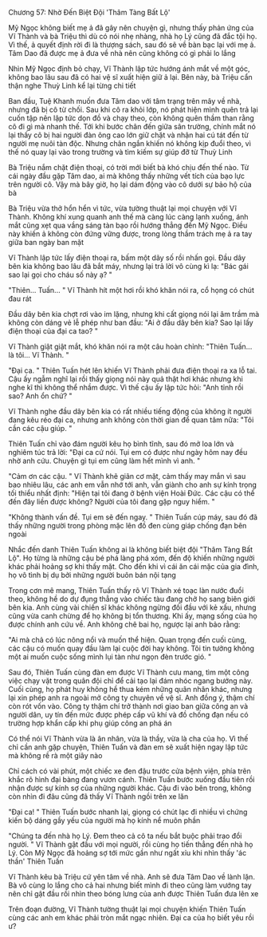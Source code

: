 




Chương 57: Nhờ Đến Biệt Đội 'Thâm Tàng Bất Lộ'

Mỹ Ngọc không biết mẹ ả đã gây nên chuyện gì, nhưng thấy phản ứng của Vĩ Thành và bà Triệu thì dù có nói nhẹ nhàng, nhà họ Lý cũng đã đắc tội họ. Vì thế, ả quyết định rời đi là thượng sách, sau đó sẽ về bàn bạc lại với mẹ ả. Tâm Dao đã được mẹ ả đưa về nhà nên cũng không có gì phải lo lắng

Nhìn Mỹ Ngọc định bỏ chạy, Vĩ Thành lập tức hướng ánh mắt về một góc, không bao lâu sau đã có hai vệ sĩ xuất hiện giữ ả lại. Bên này, bà Triệu cẩn thận nghe Thuỳ Linh kể lại từng chi tiết

Ban đầu, Tuệ Khanh muốn đưa Tâm dao với tâm trạng trên mây về nhà, nhưng đã bị cô từ chối. Sau khi cô ra khỏi lớp, nó phát hiện mình quên trả lại cuốn tập nên lập tức dọn đồ và chạy theo, còn không quên thầm than rằng cô đi gì mà nhanh thế. Tới khi bước chân đến giữa sân trường, chính mắt nó lại thấy cô bị hai người đàn ông cao lớn giữ chặt và nhận hai cú tát đến từ người mẹ nuôi tàn độc. Nhưng chân ngắn khiến nó không kịp đuổi theo, vì thế nó quay lại vào trong trường và tìm kiếm sự giúp đỡ từ Thuỳ Linh

Bà Triệu nắm chặt điện thoại, có trời mới biết bà khó chịu đến thế nào. Từ cái ngày đầu gặp Tâm dao, ai mà không thấy những vết tích của bạo lực trên người cô. Vậy mà bây giờ, họ lại dám động vào cô dưới sự bảo hộ của bà

Bà Triệu vừa thở hổn hển vì tức, vừa tường thuật lại mọi chuyện với Vĩ Thành. Không khí xung quanh anh thế mà càng lúc càng lạnh xuống, ánh mắt cũng xẹt qua vầng sáng tàn bạo rồi hướng thẳng đến Mỹ Ngọc. Điều này khiến ả không còn đứng vững được, trong lòng thầm trách mẹ ả ra tay giữa ban ngày ban mặt

Vĩ Thành lập tức lấy điện thoại ra, bấm một dãy số rồi nhấn gọi. Đầu dây bên kia không bao lâu đã bắt máy, nhưng lại trả lời vô cùng kì lạ: "Bác gái sao lại gọi cho cháu số này ạ? "

"Thiên... Tuấn... " Vĩ Thành hít một hơi rồi khó khăn nói ra, cổ họng có chút đau rát

Đầu dây bên kia chợt rơi vào im lặng, nhưng khi cất giọng nói lại âm trầm mà không còn dáng vẻ lễ phép như ban đầu: "Ai ở đầu dây bên kia? Sao lại lấy điện thoại của đại ca tao? "

Vĩ Thành giật giật mắt, khó khăn nói ra một câu hoàn chỉnh: "Thiên Tuấn... là tôi... Vĩ Thành. "

"Đại ca. " Thiên Tuấn hét lên khiến Vĩ Thành phải đưa điện thoại ra xa lỗ tai. Cậu ấy ngẫm nghĩ lại rồi thấy giọng nói này quả thật hơi khác nhưng khi nghe kĩ thì không thể nhầm được. Vì thế cậu ấy lập tức hỏi: "Anh tỉnh rồi sao? Anh ổn chứ? "

Vĩ Thành nghe đầu dây bên kia có rất nhiều tiếng động của không ít người đang kêu réo đại ca, nhưng anh không còn thời gian để quan tâm nữa: "Tôi cần các cậu giúp. "

Thiên Tuấn chỉ vào đám người kêu họ bình tĩnh, sau đó mở loa lớn và nghiêm túc trả lời: "Đại ca cứ nói. Tụi em có được như ngày hôm nay đều nhờ anh cứu. Chuyện gì tụi em cũng làm hết mình vì anh. "


"Cảm ơn các cậu. " Vĩ Thành khẽ giãn cơ mặt, cảm thấy may mắn vì sau bao nhiêu lâu, các anh em vẫn nhớ tới anh, vẫn giành cho anh sự kính trọng tối thiểu nhất định: "Hiện tại tôi đang ở bệnh viện Hoài Đức. Các cậu có thể đến đây liền được không? Người của tôi đang gặp nguy hiểm. "

"Không thành vấn đề. Tụi em sẽ đến ngay. " Thiên Tuấn cúp máy, sau đó đã thấy những người trong phòng mặc lên đồ đen cùng giáp chống đạn bên ngoài

Nhắc đến danh Thiên Tuấn không ai là không biết biệt đội "Thâm Tàng Bất Lộ". Họ từng là những cậu bé phá làng phá xóm, đến độ khiến những người khác phải hoảng sợ khi thấy mặt. Cho đến khi vì cái ăn cái mặc của gia đình, họ vô tình bị dụ bởi những người buôn bán nội tạng

Trong cơn mê mang, Thiên Tuấn thấy rõ Vĩ Thành xé toạc làn nước đuổi theo, không hề do dự đụng thẳng vào chiếc tàu đang chở họ sang biên giới bên kia. Anh cùng vài chiến sĩ khác không ngừng đối đầu với kẻ xấu, nhưng cũng vừa canh chừng để họ không bị tổn thương. Khi ấy, mạng sống của họ được chính anh cứu về. Anh không chê bai họ, ngược lại anh bảo rằng:

"Ai mà chả có lúc nông nổi và muốn thể hiện. Quan trọng đến cuối cùng, các cậu có muốn quay đầu làm lại cuộc đời hay không. Tôi tin tưởng không một ai muốn cuộc sống mình lụi tàn như ngọn đèn trước gió. "

Sau đó, Thiên Tuấn cùng đàn em được Vĩ Thành cưu mang, tìm một công việc chạy vặt trong quân đội chỉ để cải tạo lại đám nhóc ngang bướng này. Cuối cùng, họ phát huy không hề thua kém những quân nhân khác, nhưng lại xin phép anh ra ngoài mở công ty chuyên về vệ sĩ. Anh đồng ý, thậm chí còn rót vốn vào. Công ty thậm chí trở thành nơi giao ban giữa công an và người dân, uy tín đến mức được phép cấp vũ khí và đồ chống đạn nếu có trường hợp khẩn cấp khi phụ giúp công an phá án

Có thể nói Vĩ Thành vừa là ân nhân, vừa là thầy, vừa là cha của họ. Vì thế chỉ cần anh gặp chuyện, Thiên Tuấn và đàn em sẽ xuất hiện ngay lập tức mà không rề rà một giây nào

Chỉ cách có vài phút, một chiếc xe đen đậu trước cửa bệnh viện, phía trên khắc rõ hình đại bàng đang vươn cánh. Thiên Tuấn bước xuống đầu tiên rồi nhận được sự kính sợ của những người khác. Cậu đi vào bên trong, không còn nhìn đi đâu cũng đã thấy Vĩ Thành ngồi trên xe lăn

"Đại ca! " Thiên Tuấn bước nhanh lại, giọng có chút lạc đi nhiều vì chứng kiến bộ dáng gầy yếu của người mà họ kính nể muôn phần

"Chúng ta đến nhà họ Lý. Đem theo cả cô ta nếu bắt buộc phải trao đổi người. " Vĩ Thành gật đầu với mọi người, rồi cùng họ tiến thẳng đến nhà họ Lý. Còn Mỹ Ngọc đã hoảng sợ tới mức gần như ngất xỉu khi nhìn thấy 'ác thần' Thiên Tuấn

Vĩ Thành kêu bà Triệu cứ yên tâm về nhà. Anh sẽ đưa Tâm Dao về lành lặn. Bà vô cùng lo lắng cho cả hai nhưng biết mình đi theo cũng làm vướng tay nên chỉ gật đầu rồi nhìn theo bóng lưng của anh được Thiên Tuấn đưa lên xe

Trên đoạn đường, Vĩ Thành tường thuật lại mọi chuyện khiến Thiên Tuấn cùng các anh em khác phải tròn mắt ngạc nhiên. Đại ca của họ biết yêu rồi ư?




